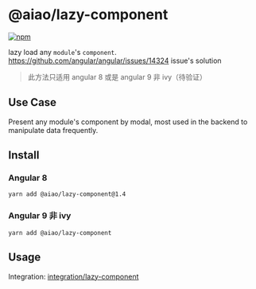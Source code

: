 # @aiao/lazy-component

[![npm](https://img.shields.io/npm/v/@aiao/lazy-component?label=&style=flat-square)](https://www.npmjs.com/@aiao/lazy-component)

lazy load any `module`'s `component`. https://github.com/angular/angular/issues/14324 issue's solution

> 此方法只适用 angular 8 或是 angular 9 非 ivy（待验证）

## Use Case

Present any module's component by modal, most used in the backend to manipulate data frequently.

## Install

### Angular 8

```console
yarn add @aiao/lazy-component@1.4
```

### Angular 9 非 ivy

```console
yarn add @aiao/lazy-component
```

## Usage

Integration: [integration/lazy-component](/integration/lazy-component)
